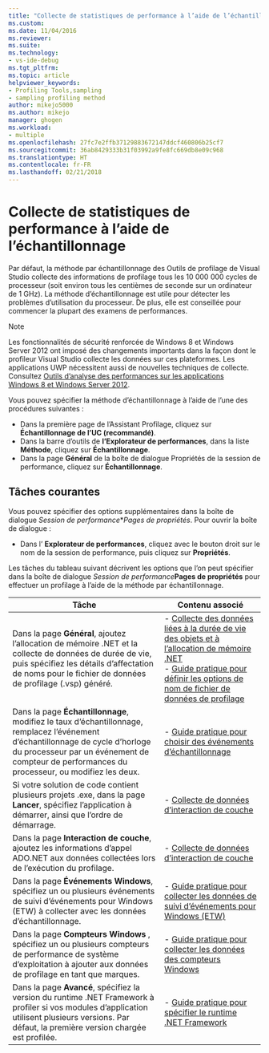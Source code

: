 ```yaml
---
title: "Collecte de statistiques de performance à l’aide de l’échantillonnage | Microsoft Docs"
ms.custom: 
ms.date: 11/04/2016
ms.reviewer: 
ms.suite: 
ms.technology:
- vs-ide-debug
ms.tgt_pltfrm: 
ms.topic: article
helpviewer_keywords:
- Profiling Tools,sampling
- sampling profiling method
author: mikejo5000
ms.author: mikejo
manager: ghogen
ms.workload:
- multiple
ms.openlocfilehash: 27fc7e2ffb37129883672147ddcf460806b25cf7
ms.sourcegitcommit: 36ab8429333b31f03992a9fe8fc669db8e09c968
ms.translationtype: HT
ms.contentlocale: fr-FR
ms.lasthandoff: 02/21/2018
---
```

# <a name="collecting-performance-statistics-by-using-sampling"></a>Collecte de statistiques de performance à l’aide de l’échantillonnage

Par défaut, la méthode par échantillonnage des Outils de profilage de Visual Studio collecte des informations de profilage tous les 10 000 000 cycles de processeur (soit environ tous les centièmes de seconde sur un ordinateur de 1 GHz). La méthode d’échantillonnage est utile pour détecter les problèmes d’utilisation du processeur. De plus, elle est conseillée pour commencer la plupart des examens de performances.

> [!NOTE]
> Les fonctionnalités de sécurité renforcée de Windows 8 et Windows Server 2012 ont imposé des changements importants dans la façon dont le profileur Visual Studio collecte les données sur ces plateformes. Les applications UWP nécessitent aussi de nouvelles techniques de collecte. Consultez [Outils d’analyse des performances sur les applications Windows 8 et Windows Server 2012](../profiling/performance-tools-on-windows-8-and-windows-server-2012-applications.md).

Vous pouvez spécifier la méthode d’échantillonnage à l’aide de l’une des procédures suivantes :

- Dans la première page de l’Assistant Profilage, cliquez sur **Échantillonnage de l’UC (recommandé)**.
- Dans la barre d’outils de **l’Explorateur de performances**, dans la liste **Méthode**, cliquez sur **Échantillonnage**.
- Dans la page **Général** de la boîte de dialogue Propriétés de la session de performance, cliquez sur **Échantillonnage**.

## <a name="common-tasks"></a>Tâches courantes

Vous pouvez spécifier des options supplémentaires dans la boîte de dialogue *Session de performance***Pages de propriétés*. Pour ouvrir la boîte de dialogue :

- Dans l’ **Explorateur de performances**, cliquez avec le bouton droit sur le nom de la session de performance, puis cliquez sur **Propriétés**.

 Les tâches du tableau suivant décrivent les options que l’on peut spécifier dans la boîte de dialogue *Session de performance***Pages de propriétés** pour effectuer un profilage à l’aide de la méthode par échantillonnage.

|Tâche|Contenu associé|
|----------|---------------------|
|Dans la page **Général**, ajoutez l’allocation de mémoire .NET et la collecte de données de durée de vie, puis spécifiez les détails d’affectation de noms pour le fichier de données de profilage (.vsp) généré.|- [Collecte des données liées à la durée de vie des objets et à l’allocation de mémoire .NET](../profiling/collecting-dotnet-memory-allocation-and-lifetime-data.md)<br />- [Guide pratique pour définir les options de nom de fichier de données de profilage](../profiling/how-to-set-performance-data-file-name-options.md)|
|Dans la page **Échantillonnage**, modifiez le taux d’échantillonnage, remplacez l’événement d’échantillonnage de cycle d’horloge du processeur par un événement de compteur de performances du processeur, ou modifiez les deux.|- [Guide pratique pour choisir des événements d’échantillonnage](../profiling/how-to-choose-sampling-events.md)|
|Si votre solution de code contient plusieurs projets .exe, dans la page **Lancer**, spécifiez l’application à démarrer, ainsi que l’ordre de démarrage.|- [Collecte de données d’interaction de couche](../profiling/collecting-tier-interaction-data.md)|
|Dans la page **Interaction de couche**, ajoutez les informations d’appel ADO.NET aux données collectées lors de l’exécution du profilage.|- [Collecte de données d’interaction de couche](../profiling/collecting-tier-interaction-data.md)|
|Dans la page **Événements Windows**, spécifiez un ou plusieurs événements de suivi d’événements pour Windows (ETW) à collecter avec les données d’échantillonnage.|- [Guide pratique pour collecter les données de suivi d’événements pour Windows (ETW)](../profiling/how-to-collect-event-tracing-for-windows-etw-data.md)|
|Dans la page **Compteurs Windows** , spécifiez un ou plusieurs compteurs de performance de système d’exploitation à ajouter aux données de profilage en tant que marques.|- [Guide pratique pour collecter les données des compteurs Windows](../profiling/how-to-collect-windows-counter-data.md)|
|Dans la page **Avancé**, spécifiez la version du runtime .NET Framework à profiler si vos modules d’application utilisent plusieurs versions. Par défaut, la première version chargée est profilée.|- [Guide pratique pour spécifier le runtime .NET Framework](../profiling/how-to-specify-the-dotnet-framework-runtime.md)|